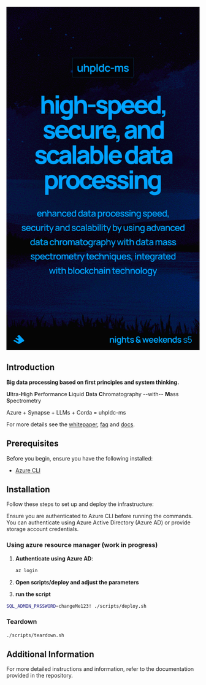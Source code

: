 <!-- markdownlint-disable-next-line MD041 -->
![uhpldc-ms](docs/promo.png)

## Introduction

**Big data processing based on first principles and system thinking.**

**U**ltra-**H**igh **P**erformance **L**iquid **D**ata **C**hromatography --with-- **M**ass **S**pectrometry

Azure + Synapse + LLMs + Corda = uhpldc-ms

For more details see the [whitepaper](docs/whitepaper/whitepaper_to_be_pdf.md), [faq](docs/faq.md) and [docs](docs/).

## Prerequisites

Before you begin, ensure you have the following installed:

- [Azure CLI](https://docs.microsoft.com/en-us/cli/azure/install-azure-cli)

## Installation

Follow these steps to set up and deploy the infrastructure:

Ensure you are authenticated to Azure CLI before running the commands. You can authenticate using Azure Active Directory (Azure AD) or provide storage account credentials.

### Using azure resource manager (work in progress)

1. **Authenticate using Azure AD**:

    ```sh
    az login
    ```

2. **Open scripts/deploy and adjust the parameters**
3. **run the script**

```sh
SQL_ADMIN_PASSWORD=changeMe123! ./scripts/deploy.sh
```

### Teardown

```sh
./scripts/teardown.sh
```

## Additional Information

For more detailed instructions and information, refer to the documentation provided in the repository.
